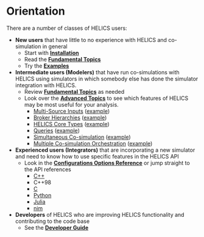 # Orientation

There are a number of classes of HELICS users:

- **New users** that have little to no experience with HELICS and co-simulation in general
  - Start with [**Installation**](./installation/index.md)
  - Read the [**Fundamental Topics**](./index.html#fundamental-topics)
  - Try the [**Examples**](./index.html#examples)
- **Intermediate users (Modelers)** that have run co-simulations with HELICS using simulators in which somebody else has done the simulator integration with HELICS.
  - Review [**Fundamental Topics**](./index.html#fundamental-topics) as needed
  - Look over the [**Advanced Topics**](./index.html#advanced-topics) to see which features of HELICS may be most useful for your analysis.
    - [Multi-Source Inputs](./advanced_topics/multiSourceInputs.md) ([example](./examples/advanced_examples/advanced_multi_input.md))
    - [Broker Hierarchies](./advanced_topics/broker_hierarchies.md) ([example](./examples/advanced_examples/advanced_brokers_hierarchies.md))
    - [HELICS Core Types](./advanced_topics/CoreTypes.md) ([example](./examples/advanced_examples/advanced_brokers_multibroker.md))
    - [Queries](./advanced_topics/queries.md) ([example](./examples/advanced_examples/advanced_query.md))
    - [Simultaneous Co-simulation](./advanced_topics/simultaneous_cosimulations.md) ([example](./examples/advanced_examples/advanced_brokers_simultaneous.md))
    - [Multiple Co-simulation Orchestration](./advanced_topics/orchestration.md) ([example](./examples/advanced_examples/advanced_orchestration.md))
- **Experienced users (Integrators)** that are incorporating a new simulator and need to know how to use specific features in the HELICS API
  - Look in the [**Configurations Options Reference**](./index.html#configurations-options-reference) or jump straight to the API references
    - [C++](https://docs.helics.org/en/latest/doxygen/index.html)
    - C++98
    - [C](../references/api-reference/C_API.md)
    - [Python](https://python.helics.org/api/)
    - [Julia](https://julia.helics.org/latest/api/)
    - [nim](https://github.com/GMLC-TDC/helics.nim)
- **Developers** of HELICS who are improving HELICS functionality and contributing to the code base
  - See the [**Developer Guide**](../developer-guide.md)
